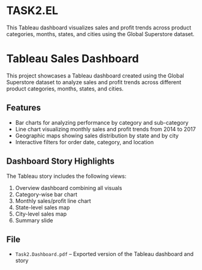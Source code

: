 # TASK2.EL
This Tableau dashboard visualizes sales and profit trends across product categories, months, states, and cities using the Global Superstore dataset. 
# Tableau Sales Dashboard

This project showcases a Tableau dashboard created using the Global Superstore dataset to analyze sales and profit trends across different product categories, months, states, and cities.

## Features

- Bar charts for analyzing performance by category and sub-category
- Line chart visualizing monthly sales and profit trends from 2014 to 2017
- Geographic maps showing sales distribution by state and by city
- Interactive filters for order date, category, and location

## Dashboard Story Highlights

The Tableau story includes the following views:

1. Overview dashboard combining all visuals
2. Category-wise bar chart
3. Monthly sales/profit line chart
4. State-level sales map
5. City-level sales map
6. Summary slide

## File

- `Task2.Dashboard.pdf` – Exported version of the Tableau dashboard and story
